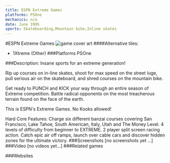 ```yaml
---
title: ESPN Extreme Games
platforms: PSOne
mechanics: n/a
date: June 1995
sports: Skateboarding,Mountain bike,Inline skates
---
```

#ESPN Extreme Games
![game cover art](//images.igdb.com/igdb/image/upload/t_cover_big/mjma1vnpoywp2tpxrmhd.jpg "Logo Title Text 1")
####Alternative tiles:
* 1Xtreme (Other)
###Platforms
PSOne

###Description:
Insane sports for an extreme generation! 
 
Rip up courses on in-line skates, shoot for max speed on the street luge, pull serious air on the skateboard, and shred courses on the mountain bike. 
 
Get ready to PUNCH and KICK your way through an entire season of Extreme competition. Battle radical opponents on the most treacherous terrain found on the face of the earth. 
 
This is ESPN's Extreme Games. No Kooks allowed! 
 
Hard Core Features: 
Charge six different banzai courses covering San Francisco, Lake Tahoe, South American, Italy, Utah and The Money Level. 
4 levels of difficulty from beginner to EXTREME. 
2 player split screen racing action. 
Catch epic air off ramps, launch over cable cars and discover hidden zones for the ultimate victory.
###Screenshots
[no screenshots yet ...]
###Video
[no videos yet...]
###Related games

###Websites

